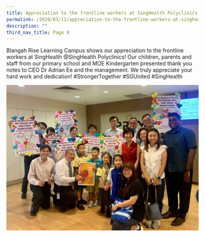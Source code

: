 ```yaml
---
title: Appreciation to the frontline workers at SingHealth Polyclinics
permalink: /2020/03/11/appreciation-to-the-frontline-workers-at-singhealth-polyclinics/
description: ""
third_nav_title: Page 9
---
```

<p>Blangah Rise Learning Campus shows our appreciation to the frontline workers at SingHealth @SingHealth Polyclinics! Our children, parents and staff from our primary school and MOE Kindergarten presented thank you notes to CEO Dr Adrian Ee and the management. We truly appreciate your hard work and dedication! #StrongerTogether #SGUnited #SingHealth</p>

![](/images/IMG_8431-1024x772.jpg)